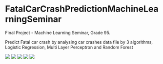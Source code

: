 # FatalCarCrashPredictionMachineLearningSeminar

Final Project - Machine Learning Seminar, Grade 95.

Predict Fatal car crash by analysing car crashes data file by 3 algorithms, Logistic Regression, Multi Layer Perceptron and Random Forest


![](https://github.com/ShalevL/FatalCarCrashPredictionMachineLearningSeminar/blob/master/1.png)
![](https://github.com/ShalevL/FatalCarCrashPredictionMachineLearningSeminar/blob/master/2.png)
![](https://github.com/ShalevL/FatalCarCrashPredictionMachineLearningSeminar/blob/master/3.png)
![](https://github.com/ShalevL/FatalCarCrashPredictionMachineLearningSeminar/blob/master/4.png)
![](https://github.com/ShalevL/FatalCarCrashPredictionMachineLearningSeminar/blob/master/5.png)
